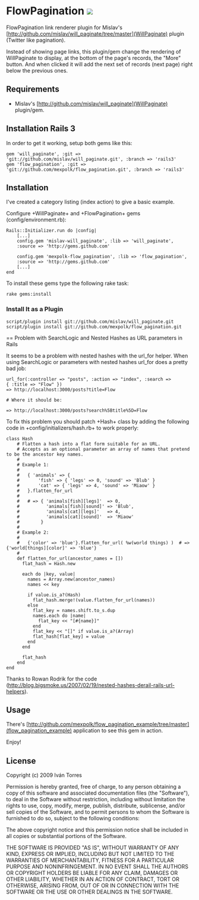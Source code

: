 # FlowPagination [![](http://stillmaintained.com/mexpolk/flow_pagination.png)](http://stillmaintained.com/mexpolk/flow_pagination)

FlowPagination link renderer plugin for Mislav's
[http://github.com/mislav/will_paginate/tree/master](WillPaginate) plugin (Twitter like pagination).

Instead of showing page links, this plugin/gem change the rendering of
WillPaginate to display, at the bottom of the page's records, the "More" button.
And when clicked it will add the next set of records (next page) right below
the previous ones.

## Requirements

* Mislav's [http://github.com/mislav/will_paginate](WillPaginate) plugin/gem.

## Installation Rails 3

In order to get it working, setup both gems like this:

    gem 'will_paginate', :git => 'git://github.com/mislav/will_paginate.git', :branch => 'rails3'
    gem 'flow_pagination', :git => 'git://github.com/mexpolk/flow_pagination.git', :branch => 'rails3'

## Installation

I've created a category listing (index action) to give a basic example.

Configure +WillPaginate+ and +FlowPagination+ gems (config/environment.rb):

    Rails::Initializer.run do |config|
        [...]
        config.gem 'mislav-will_paginate', :lib => 'will_paginate',
        :source => 'http://gems.github.com'

        config.gem 'mexpolk-flow_pagination', :lib => 'flow_pagination',
        :source => 'http://gems.github.com'
        [...]
    end

To install these gems type the following rake task:

    rake gems:install

### Install It as a Plugin

    script/plugin install git://github.com/mislav/will_paginate.git
    script/plugin install git://github.com/mexpolk/flow_pagination.git

== Problem with SearchLogic and Nested Hashes as URL parameters in Rails

It seems to be a problem with nested hashes with the url_for helper. When using SearchLogic
or parameters with nested hashes url_for does a pretty bad job:

    url_for(:controller => "posts", :action => "index", :search => { :title => "Flow" })
    => http://localhost:3000/posts?title=Flow

    # Where it should be:

    => http://localhost:3000/posts?search%5Btitle%5D=Flow

To fix this problem you should patch +Hash+ class by adding the following
code in +config/initializers/hash.rb+ to work properly:

    class Hash
        # Flatten a hash into a flat form suitable for an URL.
        # Accepts as an optional parameter an array of names that pretend to be the ancestor key names.
        #
        # Example 1:
        #
        #   { 'animals' => {
        #       'fish' => { 'legs' => 0, 'sound' => 'Blub' }
        #       'cat' => { 'legs' => 4, 'sound' => 'Miaow' }
        #   }.flatten_for_url
        #
        #   # => { 'animals[fish][legs]'  => 0,
        #          'animals[fish][sound]' => 'Blub',
        #          'animals[cat][legs]'   => 4,
        #          'animals[cat][sound]'  => 'Miaow'
        #        }
        #
        # Example 2:
        #
        #   {'color' => 'blue'}.flatten_for_url( %w(world things) )  # => {'world[things][color]' => 'blue'}
        #
        def flatten_for_url(ancestor_names = [])
          flat_hash = Hash.new

          each do |key, value|
            names = Array.new(ancestor_names)
            names << key

            if value.is_a?(Hash)
              flat_hash.merge!(value.flatten_for_url(names))
            else
              flat_key = names.shift.to_s.dup
              names.each do |name|
                flat_key << "[#{name}]"
              end
              flat_key << "[]" if value.is_a?(Array)
              flat_hash[flat_key] = value
            end
          end

          flat_hash
        end
    end

Thanks to Rowan Rodrik for the code (http://blog.bigsmoke.us/2007/02/19/nested-hashes-derail-rails-url-helpers).

## Usage

There's [http://github.com/mexpolk/flow_pagination_example/tree/master](flow_pagination_example)
application to see this gem in action.

Enjoy!

## License

Copyright (c) 2009 Iván Torres

Permission is hereby granted, free of charge, to any person obtaining
a copy of this software and associated documentation files (the
"Software"), to deal in the Software without restriction, including
without limitation the rights to use, copy, modify, merge, publish,
distribute, sublicense, and/or sell copies of the Software, and to
permit persons to whom the Software is furnished to do so, subject to
the following conditions:

The above copyright notice and this permission notice shall be
included in all copies or substantial portions of the Software.

THE SOFTWARE IS PROVIDED "AS IS", WITHOUT WARRANTY OF ANY KIND,
EXPRESS OR IMPLIED, INCLUDING BUT NOT LIMITED TO THE WARRANTIES OF
MERCHANTABILITY, FITNESS FOR A PARTICULAR PURPOSE AND
NONINFRINGEMENT. IN NO EVENT SHALL THE AUTHORS OR COPYRIGHT HOLDERS BE
LIABLE FOR ANY CLAIM, DAMAGES OR OTHER LIABILITY, WHETHER IN AN ACTION
OF CONTRACT, TORT OR OTHERWISE, ARISING FROM, OUT OF OR IN CONNECTION
WITH THE SOFTWARE OR THE USE OR OTHER DEALINGS IN THE SOFTWARE.
